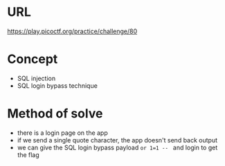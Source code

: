 # URL
https://play.picoctf.org/practice/challenge/80
# Concept
* SQL injection
* SQL login bypass technique
# Method of solve
* there is a login page on the app
* if we send a single quote character, the app doesn't send back output
* we can give the SQL login bypass payload `or 1=1 -- ` and login to get the flag

